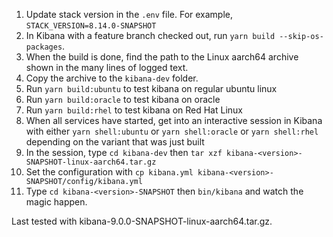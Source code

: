 1. Update stack version in the `.env` file. For example, `STACK_VERSION=8.14.0-SNAPSHOT`
1. In Kibana with a feature branch checked out, run `yarn build --skip-os-packages`.
1. When the build is done, find the path to the Linux aarch64 archive shown in the many lines of logged text.
1. Copy the archive to the `kibana-dev` folder.
1. Run `yarn build:ubuntu` to test kibana on regular ubuntu linux
1. Run `yarn build:oracle` to test kibana on oracle
1. Run `yarn build:rhel` to test kibana on Red Hat Linux
1. When all services have started, get into an interactive session in Kibana with either `yarn shell:ubuntu` or `yarn shell:oracle` or `yarn shell:rhel` depending on the variant that was just built
1. In the session, type `cd kibana-dev` then `tar xzf kibana-<version>-SNAPSHOT-linux-aarch64.tar.gz`
1. Set the configuration with `cp kibana.yml kibana-<version>-SNAPSHOT/config/kibana.yml`
1. Type `cd kibana-<version>-SNAPSHOT` then `bin/kibana` and watch the magic happen.

Last tested with kibana-9.0.0-SNAPSHOT-linux-aarch64.tar.gz.
